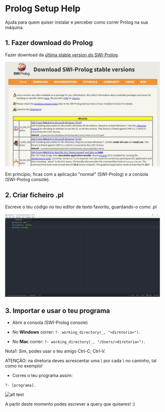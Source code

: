 # Prolog Setup Help

Ajuda para quem quiser instalar e perceber como correr Prolog na sua máquina.

## 1. Fazer download do Prolog

Fazer download da [última stable version do SWI-Prolog](http://www.swi-prolog.org/download/stable).

![alt text](/lp/prolog-setup-help-imgs/prolog-download.JPG "prolog download")

Em princípio, ficas com a aplicação "normal" (SWI-Prolog) e a consola (SWI-Prolog console).

## 2. Criar ficheiro .pl
 
Escreve o teu código no teu editor de texto favorito, guardando-o como <nome-do-ficheiro>.pl

![alt text](/lp/prolog-setup-help-imgs/programa-exemplo-2.JPG "prolog programa exemplo")

## 3. Importar e usar o teu programa

- Abrir a consola (SWI-Prolog console)

- No **Windows** correr:
```?- working_directory(_, "<diretoria>").```

- No **Mac** correr:
```?- working_directory(_, "/Users/<diretoria>").```

Nota1: Sim, podes usar o teu amigo Ctrl-C; Ctrl-V.

ATENÇÃO: na diretoria deves acrescentar uma \ por cada \ no caminho, tal como no exemplo!

- Corres o teu programa assim:

```?- [programa].```

![alt text](/lp/prolog-setup-help-imgs/prolog-console-2.JPG "prolog console exemplo")

A partir deste momento podes escrever a query que quiseres! :)

